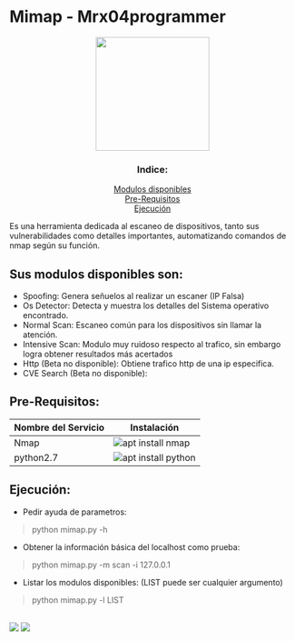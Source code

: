 
<h1>Mimap - Mrx04programmer </h1>
<div align="center">
<img src="https://media2.giphy.com/media/Pgnjjt9wKMpbKycPVn/giphy.gif?cid=ecf05e47fwwe5nxir7x0pvaj7ki3o5v6ehzfsesn8cvbn8c0&rid=giphy.gif&ct=s" width="200px">
<div>
<h3>Indice:</h3>
<a href="https://github.com/mrx04programmer/mimap#modules">Modulos disponibles</a><br>
<a href="https://github.com/mrx04programmer/mimap#pre">Pre-Requisitos</a><br>
<a href="https://github.com/mrx04programmer/mimap#ejecuci%C3%B3n">Ejecución</a>
</div>
</div>


Es una herramienta dedicada al escaneo de dispositivos, tanto sus vulnerabilidades como detalles importantes, automatizando comandos de nmap según su función.
<h2 id="modules">Sus modulos disponibles son:</h2>

* Spoofing: Genera señuelos al realizar un escaner (IP Falsa)
* Os Detector: Detecta y muestra los detalles del Sistema operativo encontrado.
* Normal Scan: Escaneo común para los dispositivos sin llamar la atención.
* Intensive Scan: Modulo muy ruidoso respecto al trafico, sin embargo logra obtener resultados más acertados
* Http (Beta no disponible): Obtiene trafico http de una ip especifica.
* CVE Search (Beta no disponible):
<h2 id="pre">Pre-Requisitos:</h2>

| Nombre del Servicio | Instalación |
| ------------------- | ----------- |
|  Nmap | ![apt install nmap](https://www.nmap.org)|
| python2.7 | ![apt install python](https://www.python.org)|

<h2 id="execute">Ejecución:</h2>

* Pedir ayuda de parametros:
> python mimap.py -h
* Obtener la información básica del localhost como prueba:
> python mimap.py -m scan -i 127.0.0.1
* Listar los modulos disponibles: (LIST puede ser cualquier argumento)
> python mimap.py -l LIST


<br>
<a href="#"><img src="https://img.shields.io/badge/OS%20probado-Linux-b?style=plastic&logo=linux&color=black&logoColor=yellow"></a>
<a href="#"><img src="https://img.shields.io/github/license/mrx04programmer/mimap?color=y&label=License&logo=gitea&style=plastic"></a>

